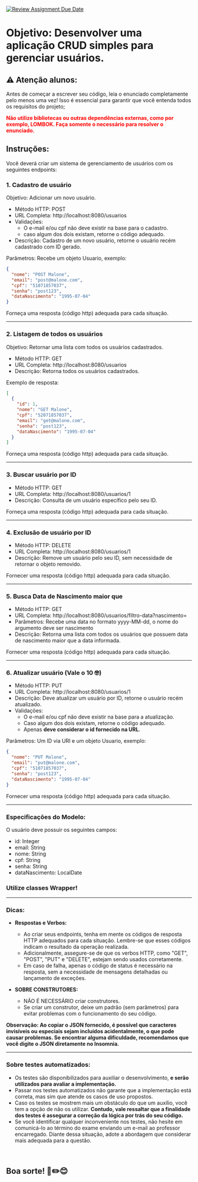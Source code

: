 [![Review Assignment Due Date](https://classroom.github.com/assets/deadline-readme-button-22041afd0340ce965d47ae6ef1cefeee28c7c493a6346c4f15d667ab976d596c.svg)](https://classroom.github.com/a/aST5yl70)
# Objetivo: Desenvolver uma aplicação CRUD simples para gerenciar usuários.

## ⚠️ Atenção alunos:

Antes de começar a escrever seu código, leia o enunciado completamente pelo menos uma vez! Isso é essencial para
garantir que você entenda todos os requisitos do projeto;

<span style="color: red; font-weight: bold;">Não utilize bibliotecas ou outras dependências externas, como por exemplo,
**LOMBOK**. Faça somente o
necessário para resolver o enunciado.</span>

## Instruções:

Você deverá criar um sistema de gerenciamento de usuários com os seguintes endpoints:

### 1. Cadastro de usuário

Objetivo: Adicionar um novo usuário.

- Método HTTP: POST
- URL Completa: http://localhost:8080/usuarios
- Validações:
    - O e-mail e/ou cpf não deve existir na base para o cadastro.
    - caso algum dos dois existam, retorne o código adequado.
- Descrição: Cadastro de um novo usuário, retorne o usuário recém cadastrado com ID gerado.

Parâmetros: Recebe um objeto Usuario, exemplo:

```json
{
  "nome": "POST Malone",
  "email": "post@malone.com",
  "cpf": "51071857037",
  "senha": "post123",
  "dataNascimento": "1995-07-04"
}
```

Forneça uma resposta (código http) adequada para cada situação.

<hr>

### 2. Listagem de todos os usuários

Objetivo: Retornar uma lista com todos os usuários cadastrados.

- Método HTTP: GET
- URL Completa: http://localhost:8080/usuarios
- Descrição: Retorna todos os usuários cadastrados.

Exemplo de resposta:

```json
[
  {
    "id": 1,
    "nome": "GET Malone",
    "cpf": "52071857037",
    "email": "get@malone.com",
    "senha": "post123",
    "dataNascimento": "1995-07-04"
  }
]
```

Forneça uma resposta (código http) adequada para cada situação.
<hr>

### 3. Buscar usuário por ID

- Método HTTP: GET
- URL Completa: http://localhost:8080/usuarios/1
- Descrição: Consulta de um usuário específico pelo seu ID.

Forneça uma resposta (código http) adequada para cada situação.
<hr>

### 4. Exclusão de usuário por ID

- Método HTTP: DELETE
- URL Completa: http://localhost:8080/usuarios/1
- Descrição: Remove um usuário pelo seu ID, sem necessidade de retornar o objeto removido.

Fornecer uma resposta (código http) adequada para cada situação.

<hr>

### 5. Busca Data de Nascimento maior que

- Método HTTP: GET
- URL Completa: http://localhost:8080/usuarios/filtro-data?nascimento=
- Parâmetros: Recebe uma data no formato yyyy-MM-dd, o nome do argumento deve ser nascimento
- Descrição: Retorna uma lista com todos os usuários que possuem data de nascimento maior que a data informada.

Fornecer uma resposta (código http) adequada para cada situação.

<hr>

### 6. Atualizar usuário (Vale o 10 🤓)

- Método HTTP: PUT
- URL Completa: http://localhost:8080/usuarios/1
- Descrição: Deve atualizar um usuário por ID, retorne o usuário recém atualizado.
- Validações:
    - O e-mail e/ou cpf não deve existir na base para a atualização.
    - Caso algum dos dois existam, retorne o código adequado.
    - Apenas **deve considerar o id fornecido na URL**.

Parâmetros: Um ID via URI e um objeto Usuario, exemplo:

```json
{
  "nome": "PUT Malone",
  "email": "put@malone.com",
  "cpf": "51071857037",
  "senha": "post123",
  "dataNascimento": "1995-07-04"
}
```

Fornecer uma resposta (código http) adequada para cada situação.

<hr>

### Especificações do Modelo:

O usuário deve possuir os seguintes campos:

- id: Integer
- email: String
- nome: String
- cpf: String
- senha: String
- dataNascimento: LocalDate

### Utilize classes Wrapper!

<hr>

### Dicas:

- __Respostas e Verbos:__
    - Ao criar seus endpoints, tenha em mente os códigos de resposta HTTP adequados para cada situação. Lembre-se que
      esses códigos indicam o resultado da operação realizada.
    - Adicionalmente, assegure-se de que os verbos HTTP, como "GET", "POST", "PUT" e "DELETE", estejam sendo usados
      corretamente.
    - Em caso de falha, apenas o código de status é necessário na resposta, sem a necessidade de mensagens detalhadas ou
      lançamento de exceções.

- __SOBRE CONSTRUTORES:__
    - NÃO É NECESSÁRIO criar construtores.
    - Se criar um construtor, deixe um padrão (sem parâmetros) para evitar problemas com o
      funcionamento do seu código. 

__Observação: Ao copiar o JSON fornecido, é possível que caracteres invisíveis ou especiais sejam incluídos
acidentalmente, o que pode causar problemas. Se encontrar alguma dificuldade, recomendamos que você digite o JSON
diretamente no Insomnia.__

<hr>

### Sobre testes automatizados:

- Os testes são disponibilizados para auxiliar o desenvolvimento, **e serão utilizados para avaliar a implementação.**
- Passar nos testes automatizados não garante que a implementação está correta, mas sim que atende os casos de uso
  propostos.
- Caso os testes se mostrem mais um obstáculo do que um auxílio, você tem a opção de não os utilizar. **Contudo, vale
  ressaltar que a finalidade dos testes é assegurar a correção da lógica por trás do seu código.**
- Se você identificar qualquer inconveniente nos testes, não hesite em comunicá-lo ao término do exame enviando um
  e-mail ao professor encarregado. Diante dessa situação, adote a abordagem que considerar mais adequada para a questão.

<br>

## Boa sorte! 📓✏️😊